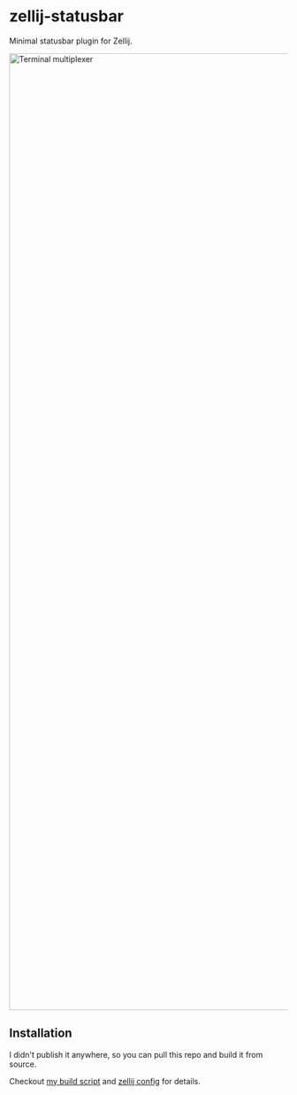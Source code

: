 # zellij-statusbar
Minimal statusbar plugin for Zellij.

<img width="1728" alt="Terminal multiplexer" src="https://user-images.githubusercontent.com/4244251/213017876-62a7a987-c0ac-4515-87db-df1c809351ef.png">

## Installation
I didn't publish it anywhere, so you can pull this repo and build it from source.

Checkout [my build script](../../../../build.sh) and [zellij config](../../../config/zellij/) for details.


